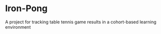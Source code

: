 # Iron-Pong
A project for tracking table tennis game results in a cohort-based learning environment
